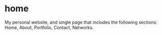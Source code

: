 # home
My personal website, and single page that includes the following sections: Home, About, Portfolio, Contact, Networks.
